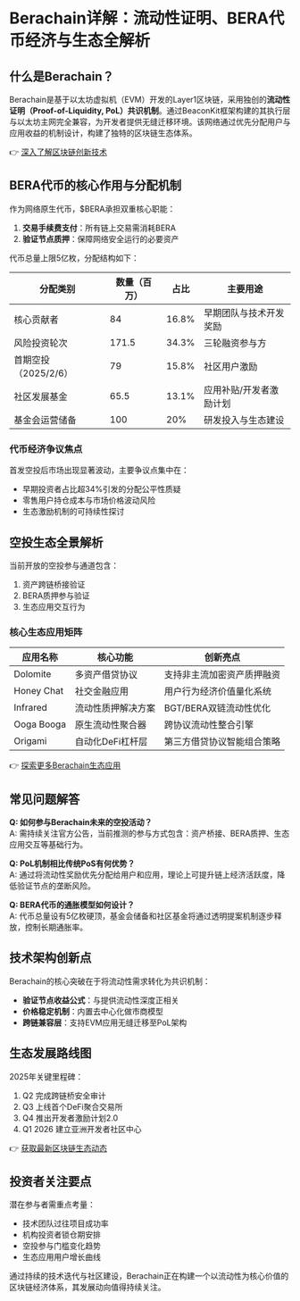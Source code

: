 # Berachain详解：流动性证明、BERA代币经济与生态全解析

## 什么是Berachain？
Berachain是基于以太坊虚拟机（EVM）开发的Layer1区块链，采用独创的**流动性证明（Proof-of-Liquidity, PoL）共识机制**。通过BeaconKit框架构建的其执行层与以太坊主网完全兼容，为开发者提供无缝迁移环境。该网络通过优先分配用户与应用收益的机制设计，构建了独特的区块链生态体系。

👉 [深入了解区块链创新技术](https://bit.ly/okx_welcome)

## BERA代币的核心作用与分配机制
作为网络原生代币，$BERA承担双重核心职能：
1. **交易手续费支付**：所有链上交易需消耗BERA
2. **验证节点质押**：保障网络安全运行的必要资产

代币总量上限5亿枚，分配结构如下：

| 分配类别               | 数量（百万） | 占比  | 主要用途                  |
|------------------------|-------------|-------|---------------------------|
| 核心贡献者             | 84          | 16.8% | 早期团队与技术开发奖励    |
| 风险投资轮次           | 171.5       | 34.3% | 三轮融资参与方            |
| 首期空投（2025/2/6）   | 79          | 15.8% | 社区用户激励              |
| 社区发展基金           | 65.5        | 13.1% | 应用补贴/开发者激励计划   |
| 基金会运营储备         | 100         | 20%   | 研发投入与生态建设        |

### 代币经济争议焦点
首发空投后市场出现显著波动，主要争议点集中在：
- 早期投资者占比超34%引发的分配公平性质疑
- 零售用户持仓成本与市场价格波动风险
- 生态激励机制的可持续性探讨

## 空投生态全景解析
当前开放的空投参与通道包含：
1. 资产跨链桥接验证
2. BERA质押参与验证
3. 生态应用交互行为

### 核心生态应用矩阵
| 应用名称       | 核心功能                          | 创新亮点                      |
|----------------|-----------------------------------|-------------------------------|
| Dolomite       | 多资产借贷协议                    | 支持非主流加密资产质押融资    |
| Honey Chat     | 社交金融应用                      | 用户行为经济价值量化系统      |
| Infrared       | 流动性质押解决方案                | BGT/BERA双链流动性优化        |
| Ooga Booga     | 原生流动性聚合器                  | 跨协议流动性整合引擎          |
| Origami        | 自动化DeFi杠杆层                  | 第三方借贷协议智能组合策略    |

👉 [探索更多Berachain生态应用](https://bit.ly/okx_welcome)

## 常见问题解答
**Q: 如何参与Berachain未来的空投活动？**  
A: 需持续关注官方公告，当前推测的参与方式包含：资产桥接、BERA质押、生态应用交互等基础行为。

**Q: PoL机制相比传统PoS有何优势？**  
A: 通过将流动性奖励优先分配给用户和应用，理论上可提升链上经济活跃度，降低验证节点的垄断风险。

**Q: BERA代币的通胀模型如何设计？**  
A: 代币总量设有5亿枚硬顶，基金会储备和社区基金将通过透明提案机制逐步释放，控制长期通胀率。

## 技术架构创新点
Berachain的核心突破在于将流动性需求转化为共识机制：
- **验证节点收益公式**：与提供流动性深度正相关
- **价格稳定机制**：内置去中心化做市商模型
- **跨链兼容层**：支持EVM应用无缝迁移至PoL架构

## 生态发展路线图
2025年关键里程碑：
1. Q2 完成跨链桥安全审计
2. Q3 上线首个DeFi聚合交易所
3. Q4 推出开发者激励计划2.0
4. Q1 2026 建立亚洲开发者社区中心

👉 [获取最新区块链生态动态](https://bit.ly/okx_welcome)

## 投资者关注要点
潜在参与者需重点考量：
- 技术团队过往项目成功率
- 机构投资者锁仓期安排
- 空投参与门槛变化趋势
- 生态应用用户增长曲线

通过持续的技术迭代与社区建设，Berachain正在构建一个以流动性为核心价值的区块链经济体系，其发展动向值得持续关注。